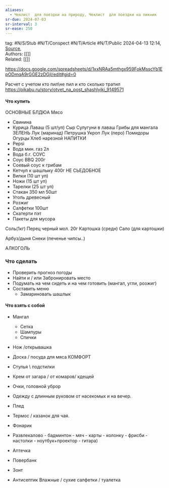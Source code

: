 ```yaml
---
aliases:
  - Чеклист  для поездки на природу, Чеклист  для поездки на пикник
sr-due: 2024-07-03
sr-interval: 3
sr-ease: 250
---
```

tag: #N/S/Stub #N/T/Conspect #N/T/Article  #N/T/Public 
2024-04-13 12:14, [Source](),  
Authors: [[]]   
Related: [[]] 

https://docs.google.com/spreadsheets/d/1xxNRAa5mthgx959FokMsscYb1EpODmqA9rGGE2zDGjI/edit#gid=0

Расчет с учетом кто пил\не пил и  кто сколько тратил
https://pikabu.ru/story/otvet_na_post_shashlyiki_9149571
#### Что купить 
ОСНОВНЫЕ БЛДЮА
Мясо  
 - Свинина
 - Курица
Лаваш (5 шт/уп)
Сыр Сулугуни в лаваш
Грибы для мангала 
ЗЕЛЕНЬ
Лук (маринад)
Петрушка
Укроп
Лук (перо)
Помидоры
Огурцы
Хлеб нарезной
НАПИТКИ
- Pepsi
- Вода мин. газ 2л
- Вода б.г.
СОУС
- Соус BBQ 200г
- Соевый соус к грибам
- Кетчуп к шашлыку 400г
НЕ СЬЕДОБНОЕ
- Вилки (10 шт уп)
- Ножи (15 шт уп)
- Тарелки (25 шт уп)
- Стакан 350 мл 50шт
- Уголь древесный
- Розжиг
- Салфетки 100шт
- Скатерти пэт
- Пакеты для мусора

Соль(1кг)
Перец черный мол. 20г
Картошка (средн)
Сало (для картошки)

Арбуз/дыня
Снеки (печенье чипсы..)

АЛКОГОЛЬ

### Что сделать
- Проверить прогноз погоды
- Найти и / или  Забронировать место
- Подумать на чем сидеть и на чем готовить (мангал, угли, розжиг)
- Составить меню
	- Замариновать шашлык
#### Что взять с собой
- Мангал
	- Сетка
	- Шампуры
	- Спички
- Нож /открывашка
- Доска / посуда для мяса
КОМФОРТ
- Стулья \ подстилки
- Крем от загара / от комаров/ кдещей
- Очки, головной уброр
- Одежду с длинным руковом от насекомых и на вечер.
- Плед
- Термос / казанок для чая.


- Фонарик
- Развлекалово 
		- бадминтон
		- мяч
		- карты
		- колонку
		- фрисби
		- настолки
		- ноутбук+проектор
		- гитара)
- Аптечка
- Повербанк 
- Зонт
- Антисептик Влажные / сухие салфетки / туалетка
